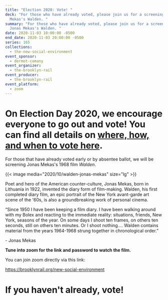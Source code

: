 ```yaml
---
title: "Election 2020: Vote! "
deck: "For those who have already voted, please join us for a screening of Jonas
  Mekas's Walden. "
summary: "For those who have already voted, please join us for a screening of
  Jonas Mekas's Walden. "
date: 2020-11-03 10:00:00 -0500
end_date: 2020-11-03 20:00:00 -0500
series: 165
collections:
  - the-new-social-environment
event_sponsor:
  - dermot-comany
event_organizer:
  - the-brooklyn-rail
event_producer:
  - the-brooklyn-rail
event_platform:
  - zoom
---
```

# On Election Day 2020, we encourage everyone to go out and vote! You can find all details on [where, how, and when to vote here](https://www.vote.org/).

For those that have already voted early or by absentee ballot, we will be screening Jonas Mekas's 1968 film *Walden*. 



{{< image media="2020/10/walden-jonas-mekas" size="lg" >}}



Poet and hero of the American counter-culture, Jonas Mekas, born in Lithuania in 1922, invented the diary form of film-making. Walden, his first completed diary film, an epic portrait of the New York avant-garde art scene of the '60s, is also a groundbreaking work of personal cinema.

“Since 1950 I have been keeping a film diary. I have been walking around with my Bolex and reacting to the immediate reality: situations, friends, New York, seasons of the year. On some days I shoot ten frames, on others ten seconds, still on others ten minutes. Or I shoot nothing.... Walden contains material from the years 1964-1968 strung together in chronological order.”  

\- Jonas Mekas



**Tune into zoom for the link and password to watch the film.**

You can join zoom directly via this link: 

<https://brooklynrail.org/new-social-environment>



# If you haven't already, **vote!**